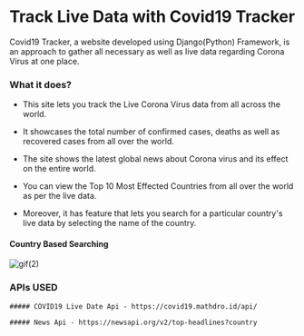 # Track Live Data with Covid19 Tracker
Covid19 Tracker, a website developed using Django(Python) Framework, is an approach to gather all necessary as well as live data regarding Corona Virus at one place. 

### What it does?

* This site lets you track the Live Corona Virus data from all across the world.

* It showcases the total number of confirmed cases, deaths as well as recovered cases from all over the world.

* The site shows the latest global news about Corona virus and its effect on the entire world.

* You can view the Top 10 Most Effected Countries from all over the world as per the live data.

* Moreover, it has feature that lets you search for a particular country's live data by selecting the name of the country.

#### Country Based Searching
![gif(2)](https://user-images.githubusercontent.com/42082608/82089000-618b2000-9710-11ea-9987-59b3aaf41f2a.gif)

### APIs USED
```
##### COVID19 Live Date Api - https://covid19.mathdro.id/api/ 

##### News Api - https://newsapi.org/v2/top-headlines?country 
```
